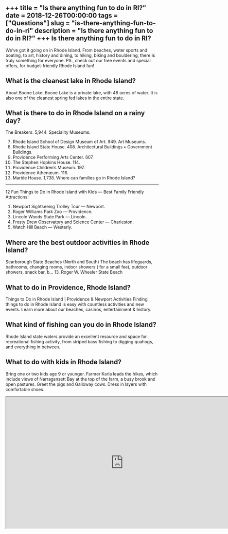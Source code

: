 +++
title = "Is there anything fun to do in RI?"
date = 2018-12-26T00:00:00
tags = ["Questions"]
slug = "is-there-anything-fun-to-do-in-ri"
description = "Is there anything fun to do in RI?"
+++
Is there anything fun to do in RI?
----------------------------------

We’ve got it going on in Rhode Island. From beaches, water sports and boating, to art, history and dining, to hiking, biking and bouldering, there is truly something for everyone. PS., check out our free events and special offers, for budget-friendly Rhode Island fun!

What is the cleanest lake in Rhode Island?
------------------------------------------

About Boone Lake: Boone Lake is a private lake, with 48 acres of water. It is also one of the cleanest spring fed lakes in the entire state.

What is there to do in Rhode Island on a rainy day?
---------------------------------------------------

The Breakers. 5,944. Speciality Museums.

7. Rhode Island School of Design Museum of Art. 949. Art Museums.
8. Rhode Island State House. 408. Architectural Buildings • Government Buildings.
9. Providence Performing Arts Center. 607.
10. The Stephen Hopkins House. 114.
11. Providence Children’s Museum. 197.
12. Providence Athenæum. 116.
13. Marble House. 1,738.
Where can families go in Rhode Island?
--------------------------------------

12 Fun Things to Do in Rhode Island with Kids — Best Family Friendly Attractions!

1. Newport Sightseeing Trolley Tour — Newport.
2. Roger Williams Park Zoo — Providence.
3. Lincoln Woods State Park — Lincoln.
4. Frosty Drew Observatory and Science Center — Charleston.
5. Watch Hill Beach — Westerly.

Where are the best outdoor activities in Rhode Island?
------------------------------------------------------

Scarborough State Beaches (North and South) The beach has lifeguards, bathrooms, changing rooms, indoor showers ( for a small fee), outdoor showers, snack bar, b… 13. Roger W. Wheeler State Beach

What to do in Providence, Rhode Island?
---------------------------------------

Things to Do in Rhode Island | Providence &amp; Newport Activities Finding things to do in Rhode Island is easy with countless activities and new events. Learn more about our beaches, casinos, entertainment &amp; history.

What kind of fishing can you do in Rhode Island?
------------------------------------------------

Rhode Island state waters provide an excellent resource and space for recreational fishing activity, from striped bass fishing to digging quahogs, and everything in between.

What to do with kids in Rhode Island?
-------------------------------------

Bring one or two kids age 9 or younger. Farmer Karla leads the hikes, which include views of Narragansett Bay at the top of the farm, a busy brook and open pastures. Greet the pigs and Galloway cows. Dress in layers with comfortable shoes.

<iframe allow="accelerometer; autoplay; clipboard-write; encrypted-media; gyroscope; picture-in-picture" allowfullscreen="" class="__youtube_prefs__  epyt-is-override  no-lazyload" data-no-lazy="1" data-origheight="433" data-origwidth="770" data-skipgform_ajax_framebjll="" height="433" id="_ytid_65169" loading="lazy" src="https://www.youtube.com/embed/a00ghguQD40?enablejsapi=1&autoplay=0&cc_load_policy=0&cc_lang_pref=&iv_load_policy=1&loop=0&modestbranding=0&rel=1&fs=1&playsinline=0&autohide=2&theme=dark&color=red&controls=1&" title="YouTube player" width="770"></iframe>